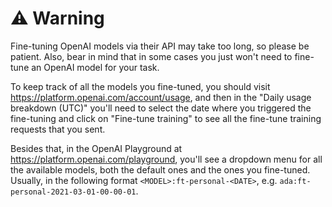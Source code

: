 # ⚠️ Warning

Fine-tuning OpenAI models via their API may take too long, so please be patient. Also, bear in mind
that in some cases you just won't need to fine-tune an OpenAI model for your task.

To keep track of all the models you fine-tuned, you should visit https://platform.openai.com/account/usage, 
and then in the "Daily usage breakdown (UTC)" you'll need to select the date where you triggered the
fine-tuning and click on "Fine-tune training" to see all the fine-tune training requests that you sent.

Besides that, in the OpenAI Playground at https://platform.openai.com/playground, you'll see a dropdown
menu for all the available models, both the default ones and the ones you fine-tuned. Usually, in the 
following format `<MODEL>:ft-personal-<DATE>`, e.g. `ada:ft-personal-2021-03-01-00-00-01`.
